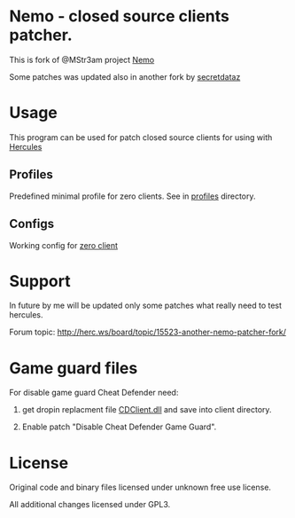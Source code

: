# Nemo - closed source clients patcher.

This is fork of @MStr3am project [Nemo](https://github.com/MStr3am/NEMO)

Some patches was updated also in another fork by [secretdataz](https://github.com/secretdataz/NEMO)

# Usage

This program can be used for patch closed source clients for using with [Hercules](https://github.com/herculesws/hercules/)

## Profiles

Predefined minimal profile for zero clients. See in [profiles](profiles) directory.

## Configs

Working config for [zero client](configs/zero/)

# Support

In future by me will be updated only some patches what really need to test hercules.

Forum topic: http://herc.ws/board/topic/15523-another-nemo-patcher-fork/

# Game guard files

For disable game guard Cheat Defender need:

1. get dropin replacment file [CDClient.dll](Input/CDClient.dll) and save into client directory.

2. Enable patch "Disable Cheat Defender Game Guard".

# License

Original code and binary files licensed under unknown free use license.

All additional changes licensed under GPL3.
